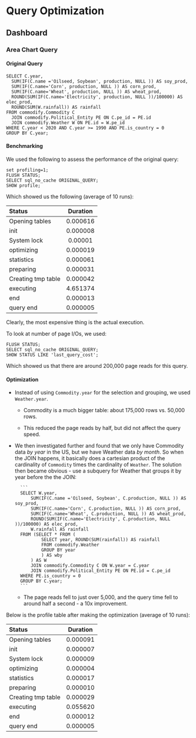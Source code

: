 
# Query Optimization

## Dashboard

### Area Chart Query

#### Original Query

```
SELECT C.year,
  SUM(IF(C.name ='Oilseed, Soybean', production, NULL )) AS soy_prod,
  SUM(IF(C.name='Corn', production, NULL )) AS corn_prod,
  SUM(IF(C.name='Wheat', production, NULL )) AS wheat_prod,
  ROUND(SUM(IF(C.name='Electricity', production, NULL ))/100000) AS elec_prod,
  ROUND(SUM(W.rainfall)) AS rainfall
FROM commodify.Commodity C 
  JOIN commodify.Political_Entity PE ON C.pe_id = PE.id
  JOIN commodify.Weather W ON PE.id = W.pe_id
WHERE C.year < 2020 AND C.year >= 1990 AND PE.is_country = 0 
GROUP BY C.year;
```

#### Benchmarking

We used the following to assess the performance of the original query:

```
set profiling=1;
FLUSH STATUS;
SELECT sql_no_cache ORIGINAL_QUERY;
SHOW profile;
```

Which showed us the following (average of 10 runs):

| Status	         | Duration |
|:-------------------|:--------:|
|Opening tables|	0.000616|
|init|	0.000008|
|System lock|	0.00001|
|optimizing|	0.000019|
|statistics|	0.000061|
|preparing|	0.000031|
|Creating tmp table|	0.000042|
|executing|	4.651374|
|end|	0.000013|
|query end|	0.000005|

Clearly, the most expensive thing is the actual execution. 

To look at number of page I/Os, we used:

```
FLUSH STATUS;
SELECT sql_no_cache ORIGINAL_QUERY;
SHOW STATUS LIKE 'last_query_cost';
```

Which showed us that there are around 200,000 page reads for this query.


#### Optimization

- Instead of using `Commodity.year` for the selection and grouping, we used `Weather.year`.
    
    - Commodity is a much bigger table: about 175,000 rows vs. 50,000 rows.
    
    - This reduced the page reads by half, but did not affect the query speed.

- We then investigated further and found that we only have Commodity data *by year* in the US, but we have Weather data *by month*. So when the JOIN happens, it basically does a cartesian product of the cardinality of `Commodity` times the cardinality of `Weather`. The solution then became obvious - use a subquery for Weather that groups it by year before the the JOIN:

        ```
        SELECT W.year,
            SUM(IF(C.name ='Oilseed, Soybean', C.production, NULL )) AS soy_prod,
            SUM(IF(C.name='Corn', C.production, NULL )) AS corn_prod,
            SUM(IF(C.name='Wheat', C.production, NULL )) AS wheat_prod,
            ROUND(SUM(IF(C.name='Electricity', C.production, NULL ))/100000) AS elec_prod,
            W.rainfall AS rainfall
        FROM (SELECT * FROM (
                SELECT year, ROUND(SUM(rainfall)) AS rainfall
                FROM commodify.Weather
                GROUP BY year
                ) AS wby
            ) AS W
            JOIN commodify.Commodity C ON W.year = C.year
            JOIN commodify.Political_Entity PE ON PE.id = C.pe_id
        WHERE PE.is_country = 0
        GROUP BY C.year;
        ```
    
    - The page reads fell to just over 5,000, and the query time fell to around half a second - a 10x improvement.

Below is the profile table after making the optimization (average of 10 runs):

| Status	         | Duration |
|:-------------------|:--------:|
|Opening tables|	0.000091|
|init|	0.000007|
|System lock|	0.000009|
|optimizing|	0.000004|
|statistics|	0.000017|
|preparing|	0.000010|
|Creating tmp table|	0.000029|
|executing|	0.055620|
|end|	0.000012|
|query end|	0.000005|

